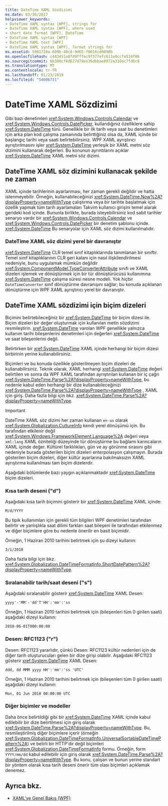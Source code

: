 ```yaml
---
title: DateTime XAML Sözdizimi
ms.date: 03/30/2017
helpviewer_keywords:
- DateTime XAML syntax [WPF], strings for
- DateTime XAML syntax [WPF], where used
- short date format [WPF], DateTime
- DateTime XAML syntax [WPF]
- DateTime XAML text [WPF]
- DateTime XAML syntax [WPF], format strings for
ms.assetid: 5901710a-609b-40c8-9d65-f0016cd9090b
ms.openlocfilehash: c443451a0fd9fffec97377efc611e0ccfe534f06
ms.sourcegitcommit: 6b308cf6d627d78ee36dbbae8972a310ac7fd6c8
ms.translationtype: MT
ms.contentlocale: tr-TR
ms.lasthandoff: 01/23/2019
ms.locfileid: "54606731"
---
```

# <a name="datetime-xaml-syntax"></a>DateTime XAML Sözdizimi
Gibi bazı denetimleri <xref:System.Windows.Controls.Calendar> ve <xref:System.Windows.Controls.DatePicker>, kullandığınız özelliklere sahip <xref:System.DateTime> türü. Genellikle bir ilk tarih veya saat bu denetimleri için arka plan kod çalışma zamanında belirttiğiniz olsa da, XAML içinde bir başlangıç tarihi veya saati belirtebilirsiniz. WPF XAML ayrıştırıcı ayrıştırılmasını işler <xref:System.DateTime> yerleşik bir XAML metni söz dizimini kullanarak değerleri. Bu konunun ayrıntılarını açıklar <xref:System.DateTime> XAML metni söz dizimi.  
  
  
<a name="where_datetime_xaml_syntax_is_used"></a>   
## <a name="when-to-use-datetime-xaml-syntax"></a>DateTime XAML söz dizimini kullanacak şekilde ne zaman  
 XAML içinde tarihlerinin ayarlanması, her zaman gerekli değildir ve hatta istenmeyebilir. Örneğin, kullanabileceğinizi <xref:System.DateTime.Now%2A?displayProperty=nameWithType> çalıştırma veya bir tarihte başlatmak için özellik yapmak tüm tarih ayarlamaları Takvim kullanıcı girişini temel alarak gerideki kod içinde. Bununla birlikte, burada isteyebilirsiniz kod sabit tarihler senaryo vardır bir <xref:System.Windows.Controls.Calendar> ve <xref:System.Windows.Controls.DatePicker> bir denetim şablonu içinde. <xref:System.DateTime> Bu senaryolar için XAML söz dizimi kullanılmalıdır.  
  
### <a name="datetime-xaml-syntax-is-a-native-behavior"></a>DateTime XAML söz dizimi yerel bir davranıştır  
 <xref:System.DateTime> CLR temel sınıf kitaplıklarında tanımlanan bir sınıftır. Temel sınıf kitaplıklarının CLR geri kalanı için nasıl ilişkilendirilmesi nedeniyle, bunu uygulamak mümkün değildir <xref:System.ComponentModel.TypeConverterAttribute> sınıfı ve XAML dizeleri işlemek ve dönüştürmek için bir tür dönüştürücüsü kullanımına <xref:System.DateTime> çalışma süresi nesne modeli. Yok hiçbir `DateTimeConverter` sınıf dönüştürme davranışını sağlar; bu konuda açıklanan dönüştürme için WPF XAML ayrıştırıcı yerel bir davranıştır.  
  
<a name="format_strings_for_datetime_xaml_syntax"></a>   
## <a name="format-strings-for-datetime-xaml-syntax"></a>DateTime XAML sözdizimi için biçim dizeleri  
 Biçimini belirtebileceğiniz bir <xref:System.DateTime> bir biçim dizesi ile. Biçim dizeleri bir değer oluşturmak için kullanılan metin sözdizimi resmileştirin. <xref:System.DateTime> varolan WPF genellikle yalnızca kullanım tarihi bileşenlerini denetimleri için değerleri <xref:System.DateTime> ve saat bileşenlerini değil.  
  
 Belirtirken bir <xref:System.DateTime> XAML içinde herhangi bir biçim dizesi birbirinin yerine kullanabilirsiniz.  
  
 Biçimleri ve bu konuda özellikle gösterilmeyen biçim dizeleri de kullanabilirsiniz. Teknik olarak, XAML herhangi <xref:System.DateTime> değeri belirtilen ve sonra da WPF XAML tarafından ayrıştırılan kullanan bir iç çağrı <xref:System.DateTime.Parse%2A?displayProperty=nameWithType>, bu nedenle kabul eden herhangi bir dize kullanabileceğinizi <xref:System.DateTime.Parse%2A?displayProperty=nameWithType> , XAML için giriş. Daha fazla bilgi için bkz. <xref:System.DateTime.Parse%2A?displayProperty=nameWithType>.  
  
> [!IMPORTANT]
>  DateTime XAML söz dizimi her zaman kullanan `en-us` olarak <xref:System.Globalization.CultureInfo> kendi yerel dönüşümü için. Bu tarafından etkilenir değil <xref:System.Windows.FrameworkElement.Language%2A> değeri veya `xml:lang` XAML özniteliği düzeyinde tür dönüştürme bu bağlamı karıncaların XAML içinde değer. Kültürel farklılıkları, gün ve ay görünme sırasını gibi nedeniyle burada gösterilen biçim dizeleri enterpolasyon çalışmayın. Burada gösterilen biçim dizeleri, diğer kültür ayarlarına bakılmaksızın XAML ayrıştırma kullanılması tam biçim dizelerdir.  
  
 Aşağıdaki bölümlerde bazı yaygın açıklanmaktadır <xref:System.DateTime> biçim dizeleri.  
  
### <a name="short-date-pattern-d"></a>Kısa tarih deseni ("d")  
 Aşağıdaki kısa tarih biçimini gösterir bir <xref:System.DateTime> XAML içinde:  
  
 `M/d/YYYY`  
  
 Bu tipik kullanımları için gerekli tüm bilgileri WPF denetimleri tarafından belirtir ve yanlışlıkla saat dilimi farkları saat bileşeni ile tarafından etkilenmez ve diğer biçimlere göre bu nedenle önerilir en basit biçimidir.  
  
 Örneğin, 1 Haziran 2010 tarihini belirtmek için şu dizeyi kullanın:  
  
 `3/1/2010`  
  
 Daha fazla bilgi için bkz. <xref:System.Globalization.DateTimeFormatInfo.ShortDatePattern%2A?displayProperty=nameWithType>.  
  
### <a name="sortable-datetime-pattern-s"></a>Sıralanabilir tarih/saat deseni ("s")  
 Aşağıdaki sıralanabilir gösterir <xref:System.DateTime> XAML Desen:  
  
 `yyyy'-'MM'-'dd'T'HH':'mm':'ss`  
  
 Örneğin, 1 Haziran 2010 tarihini belirtmek için (bileşenleri tüm 0 girilen saati) aşağıdaki dizeyi kullanın:  
  
 `2010-06-01T000:00:00`  
  
### <a name="rfc1123-pattern-r"></a>Desen: RFC1123 ("r")  
 Desen: RFC1123 yararlıdır, çünkü Desen: RFC1123 kültür nedenleri için de diğer tarih oluşturucuları gelen bir dize girişi olabilir. Aşağıdaki RFC1123 gösterir <xref:System.DateTime> XAML Desen:  
  
 `ddd, dd MMM yyyy HH':'mm':'ss 'UTC'`  
  
 Örneğin, 1 Haziran 2010 tarihini belirtmek için (bileşenleri tüm 0 girilen saati) aşağıdaki dizeyi kullanın:  
  
 `Mon, 01 Jun 2010 00:00:00 UTC`  
  
### <a name="other-formats-and-patterns"></a>Diğer biçimler ve modeller  
 Daha önce belirtildiği gibi bir <xref:System.DateTime> XAML içinde kabul edilebilir bir dize belirtilmesi için giriş olarak <xref:System.DateTime.Parse%2A?displayProperty=nameWithType>. Bu, resmileştirilmiş diğer biçimlere içerir (örneğin <xref:System.Globalization.DateTimeFormatInfo.UniversalSortableDateTimePattern%2A>) ve belirli bir HTTP'dir değil biçimleri <xref:System.Globalization.DateTimeFormatInfo> formu. Örneğin, form `YYYY/mm/dd` kabul edilebilir için giriş olarak <xref:System.DateTime.Parse%2A?displayProperty=nameWithType>. Bu konu, çalışan ve bunun yerine standart bir yöntem olarak kısa tarih deseni önerir tüm olası biçimleri açıklamak denemez.  
  
## <a name="see-also"></a>Ayrıca bkz.
- [XAML'ye Genel Bakış (WPF)](../../../../docs/framework/wpf/advanced/xaml-overview-wpf.md)
